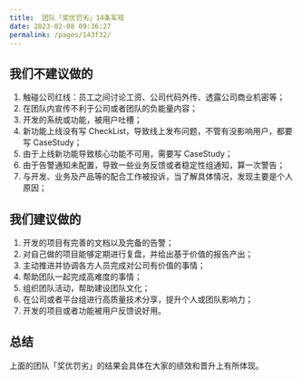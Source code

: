 ```yaml
---
title:  团队「奖优罚劣」14条军规
date: 2023-02-08 09:36:27
permalink: /pages/143f32/
---
```

## 我们不建议做的

1. 触碰公司红线：员工之间讨论工资、公司代码外传、透露公司商业机密等；
2. 在团队内宣传不利于公司或者团队的负能量内容；
3. 开发的系统或功能，被用户吐槽；
4. 新功能上线没有写 CheckList，导致线上发布问题，不管有没影响用户，都要写 CaseStudy；
5. 由于上线新功能导致核心功能不可用，需要写 CaseStudy；
6. 由于告警通知未配置，导致一些业务反馈或者稳定性组通知，算一次警告；
7. 与开发、业务及产品等的配合工作被投诉，当了解具体情况，发现主要是个人原因；


## 我们建议做的
1. 开发的项目有完善的文档以及完备的告警；
2. 对自己做的项目能够定期进行复盘，并给出基于价值的报告产出；
3. 主动推进并协调各方人员完成对公司有价值的事情；
4. 帮助团队一起完成高难度的事情；
5. 组织团队活动，帮助建设团队文化；
6. 在公司或者平台组进行高质量技术分享，提升个人或团队影响力；
7. 开发的项目或者功能被用户反馈说好用。


## 总结
上面的团队「奖优罚劣」的结果会具体在大家的绩效和晋升上有所体现。
